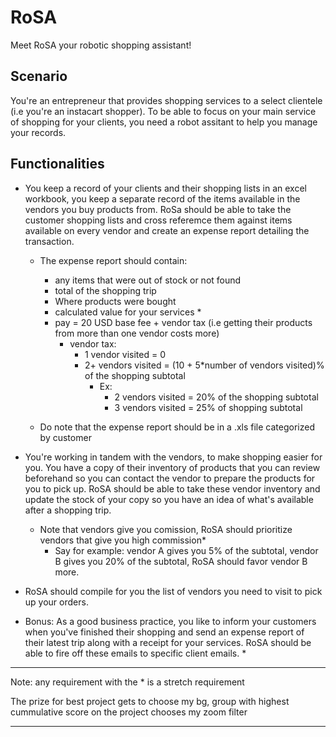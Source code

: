 # RoSA

Meet RoSA your robotic shopping assistant!

## Scenario

You're an entrepreneur that provides shopping services to a select clientele (i.e you're an instacart shopper). To be able to focus on your main service of shopping for your clients, you need a robot assitant to help you manage your records.

## Functionalities

- You keep a record of your clients and their shopping lists in an excel workbook, you keep a separate record of the items available in the vendors you buy products from. RoSa should be able to take the customer shopping lists and cross referemce them against items available on every vendor and create an expense report detailing the transaction.

  - The expense report should contain:

    - any items that were out of stock or not found
    - total of the shopping trip
    - Where products were bought
    - calculated value for your services \*
    - pay = 20 USD base fee + vendor tax (i.e getting their products from more than one vendor costs more)
      - vendor tax:
        - 1 vendor visited = 0
        - 2+ vendors visited = (10 + 5\*number of vendors visited)% of the shopping subtotal
          - Ex:
            - 2 vendors visited = 20% of the shopping subtotal
            - 3 vendors visited = 25% of shopping subtotal

  - Do note that the expense report should be in a .xls file categorized by customer

- You're working in tandem with the vendors, to make shopping easier for you. You have a copy of their inventory of products that you can review beforehand so you can contact the vendor to prepare the products for you to pick up. RoSA should be able to take these vendor inventory and update the stock of your copy so you have an idea of what's available after a shopping trip.

  - Note that vendors give you comission, RoSA should prioritize vendors that give you high commission\*
    - Say for example: vendor A gives you 5% of the subtotal, vendor B gives you 20% of the subtotal, RoSA should favor vendor B more.

- RoSA should compile for you the list of vendors you need to visit to pick up your orders.

- Bonus: As a good business practice, you like to inform your customers when you've finished their shopping and send an expense report of their latest trip along with a receipt for your services. RoSA should be able to fire off these emails to specific client emails. \*

---

Note: any requirement with the \* is a stretch requirement

The prize for best project gets to choose my bg, group with highest cummulative score on the project chooses my zoom filter

---